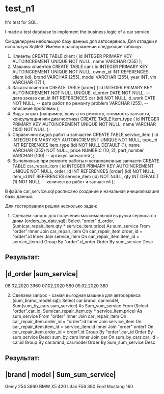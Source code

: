 # test_n1
It's test for SQL.

I made a test database to implement the business logic of a car service.

Смоделируем небольшую базу данных для автосервиса. Для отладки я использую Sqlite3.
Имеем в распоряжении следующие таблицы: 
1.	Клиенты
CREATE TABLE client (
    id INTEGER PRIMARY KEY AUTOINCREMENT UNIQUE NOT NULL,
    name VARCHAR (255)
);
2.	Машины клиентов
CREATE TABLE car (
    id INTEGER PRIMARY KEY AUTOINCREMENT UNIQUE NOT NULL,
    owner_id INT REFERENCES client (id),
    brand VARCHAR (255),
    model VARCHAR (255),
    year INT,
    vin VARCHAR (17) 
);
3.	Заказы клиентов
CREATE TABLE [order] (
Id INTEGER       PRIMARY KEY AUTOINCREMENT NOT NULL UNIQUE,
d_order   DATE          NOT NULL, -- дата заказа
car_id    INT           REFERENCES car (id) NOT NULL,
d_work    DATE          NOT NULL, -- дата работ по ремонту
problem   VARCHAR (255), -- описание проблемы
);
4.	Виды затрат (например, услуга по ремонту, стоимость запчасти, консультация или диагностика) 
CREATE TABLE item_type (
    id   INTEGER       PRIMARY KEY AUTOINCREMENT   UNIQUE   NOT NULL,
    name VARCHAR (100) NOT NULL
);
5.	Справочник видов работ и запчастей
CREATE TABLE service_item (
    id          INTEGER         PRIMARY KEY AUTOINCREMENT  UNIQUE   NOT NULL,
    type_id     INT             REFERENCES item_type (id) NOT NULL DEFAULT (1),
    name        VARCHAR (255)   NOT NULL,
    price       NUMERIC (10, 2),
    part_number VARCHAR (100) -- артикул запчастей
);
6.	Выполненые при ремонте работы и установленные запчасти 
CREATE TABLE car_repair_item (
    id       INTEGER PRIMARY KEY AUTOINCREMENT UNIQUE NOT NULL, 
    order_id INT     REFERENCES [order] (id)  NOT NULL,
    item_id  INT     REFERENCES service_item (id) NOT NULL,
    qty      INT     DEFAULT (1) NOT NULL -- количество работ и запчастей
);

В файле car_service.sql расписано создание и начальная инициализация базы данных.

Для тестирования решим несколько задач:
1) Сделаем запрос для получения максимальной выручки сервиса по дням (orders_by_date.sql):
Select
    "order".d_order,
    Sum(car_repair_item.qty * service_item.price) As sum_service
From
    "order" Inner Join
    car_repair_item On car_repair_item.order_id = "order".id Inner Join
    service_item On car_repair_item.item_id = service_item.id
Group By
    "order".d_order
Order By
    sum_service Desc

Результат:
-----------------------
|d_order  |sum_service|
-----------------------
08.02.2020  3960
07.02.2020   580
09.02.2020   380


2) Сделаем запрос - самая выгодная машина для автосервиса (sum_brand_model.sql):
Select
    car.brand,
    car.model,
    Sum(sum_by_cars.sum_service) As Sum_sum_service
From
    (Select
         "order".car_id,
         Sum(car_repair_item.qty * service_item.price) As sum_service
     From
         "order" Inner Join
         car_repair_item On car_repair_item.order_id = "order".id Inner Join
         service_item On car_repair_item.item_id = service_item.id Inner Join
         "order" order1 On car_repair_item.order_id = order1.id
     Group By
         "order".car_id
     Order By
         sum_service Desc) sum_by_cars Inner Join car On sum_by_cars.car_id = car.id
Group By
    car.brand,
    car.model
Order By
    Sum_sum_service Desc

Результат:
-----------------------------------
|brand	| model  | Sum_sum_service|
-----------------------------------
 Geely	 254	             3960
 BMW	   X5	                420
 Lifan	 F56	              380
 Ford	   Mustang	          160


